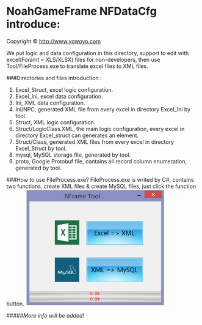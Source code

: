 NoahGameFrame NFDataCfg introduce:
=============
Copyright © http://www.yowoyo.com

We put logic and data configuration in this directory, support to edit with excel(Foramt = XLS/XLSX) files for non-developers, then use Tool/FileProcess.exe to translate excel files to XML files.

###Directories and files introduction :
1. Excel_Struct, excel logic configuration.
2. Excel_Ini, excel data configuration.
3. Ini, XML data configuration.
4. Ini/NPC, generated XML file from every excel in directory Excel_Ini by tool.
5. Struct, XML logic configuration.
6. Struct/LogicClass.XML, the main logic configuration, every excel in directory Excel_struct can generates an element.
7. Struct/Class, generated XML files from every excel in directory Excel_Struct by tool.
8. mysql, MySQL storage file, generated by tool.
9. proto, Google Protobuf file, contains all record column enumeration, generated by tool.

###How to use FileProcess.exe?
FileProcess.exe is writed by C#, contains two functions, create XML files & create MySQL files, just click the function button.
[![NFrame tool](https://raw.githubusercontent.com/ketoo/NoahGameFrame/develop/_Out/Server/NFDataCfg/Tool/Tool_snap.png "NFrame tool")](https://raw.githubusercontent.com/ketoo/NoahGameFrame/develop/_Out/Server/NFDataCfg/Tool/Tool_snap.png "NFrame tool")


#####*More info will be added!*